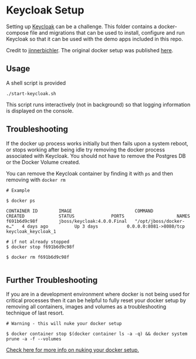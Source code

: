 # Keycloak Setup

Setting up [Keycloak](https://www.keycloak.org) can be a challenge. This folder contains a docker-compose file and migrations that can be used to install, configure and run Keycloak so that it can be used with  the demo apps included in this repo.

Credit to [jinnerbichler](https://github.com/jinnerbichler). The original docker setup was published [here](https://github.com/jinnerbichler/blog/tree/master/keycloak_4_spring_boot_2).

## Usage

A shell script is provided

````
./start-keycloak.sh
````

This script runs interactively (not in background) so that logging information is displayed on the console.

## Troubleshooting

If the docker up process works initially but then fails upon a system reboot, or stops working after being idle try removing the docker process associated with Keycloak. You should not have to remove the Postgres DB or the Docker Volume created.

You can remove the Keycloak container by finding it with `ps` and then removing with `docker rm`

````
# Example 

$ docker ps

CONTAINER ID        IMAGE                        COMMAND                  CREATED             STATUS              PORTS                    NAMES
f691b6d9c98f        jboss/keycloak:4.0.0.Final   "/opt/jboss/docker-e…"   4 days ago          Up 3 days           0.0.0.0:8081->8080/tcp   keycloak_keycloak_1

# if not already stopped
$ docker stop f691b6d9c98f

$ docker rm f691b6d9c98f


````

## Further Troubleshooting

If you are in a development environment where docker is not being used for critical processes then it can be helpful to fully reset your docker setup by removing all containers, images and volumes as a troubleshooting technique of last resort.

````
# Warning - this will nuke your docker setup

$ docker container stop $(docker container ls -a -q) && docker system prune -a -f --volumes
````
[Check here for more info on nuking your docker setup.](https://medium.com/the-code-review/clean-out-your-docker-images-containers-and-volumes-with-single-commands-b8e38253c271) 

